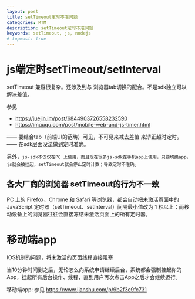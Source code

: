 ```yaml
---
layout: post
title: setTimeout定时不准问题
categories: RTM
description: setTimeout定时不准问题
keywords: setTimeout, js, nodejs
# topmost: true
---
```


# js端定时setTimeout/setInterval
setTimeout 兼容很复杂。还涉及到与 浏览器tab切换的配合。不是sdk独立可以解决差值。

参见

* https://juejin.im/post/6844903726558232590
* https://imququ.com/post/mobile-web-and-js-timer.html

—— 要结合tab（前端UI的范畴）可见，不可见来减去差值 来矫正超时定时。 —— 在sdk层面没法做到定时准确。

另外，`js-sdk不仅仅在PC 上使用，而且现在很多js-sdk在手机app上使用，只要切换app，js就会被挂起，setTimeout就会停止定时计数；导致定时不准确`。

## 各大厂商的浏览器 setTimeout的行为不一致

PC 上的 Firefox、Chrome 和 Safari 等浏览器，都会自动把未激活页面中的 JavaScript 定时器（setTimeout、setInterval）间隔最小值改为 1 秒以上；而移动设备上的浏览器往往会直接冻结未激活页面上的所有定时器。


# 移动端app

IOS机制的问题，将未激活的页面线程直接阻塞

当10分钟时间到之后，无论怎么向系统申请继续后台，系统都会强制挂起你的App，挂起所有后台操作、线程，直到用户再次点击App之后才会继续运行。

移动端app:  参见 https://www.jianshu.com/p/9b2f3e9fc731